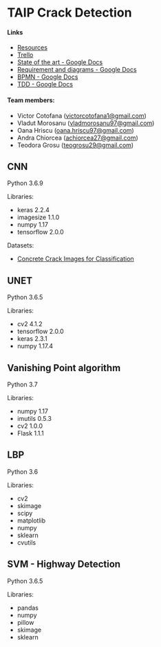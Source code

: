# TAIP Crack Detection

#### Links
* [Resources](https://docs.google.com/document/d/1RdxHdO3W9_LiParefRV92ShoYOK_NTRCiEMpISRs4BY)
* [Trello](https://trello.com/b/3FpD3QBY/taip-crack-detection)
* [State of the art - Google Docs](https://docs.google.com/document/d/1j-sQe7kjPcNkF--sT_CmAcPh65JCy3ufxmlT2TtHXPc/edit?usp=sharing)
* [Requirement and diagrams - Google Docs](https://docs.google.com/document/d/1n7BFEPkX5Eyov4AksY40K4vjHHW-k0Bc9rEeD_hJ92c/edit?usp=sharing)
* [BPMN - Google Docs](https://docs.google.com/document/d/1G1je6MNaukBr1wgfzi-FFb81sZMhOTq4tsRS0J0Y3y4/edit?usp=sharing)
* [TDD - Google Docs](https://docs.google.com/document/d/1dET0Wpl0hucIgqtQ1VfOS24iGpHxX2-LsS-h0NizPI8/edit?usp=sharing)

#### Team members:
* Victor Cotofana   (victorcotofana1@gmail.com)
* Vladut Morosanu   (vladmorosanu97@gmail.com)
* Oana Hriscu       (oana.hriscu97@gmail.com)
* Andra Chiorcea    (achiorcea27@gmail.com)
* Teodora Grosu     (teogrosu29@gmail.com)

## CNN
Python 3.6.9

Libraries:  
* keras 2.2.4
* imagesize 1.1.0
* numpy 1.17
* tensorflow 2.0.0

Datasets:   
* [Concrete Crack Images for Classification](https://data.mendeley.com/datasets/5y9wdsg2zt/2)

## UNET
Python 3.6.5

Libraries:
* cv2 4.1.2
* tensorflow 2.0.0
* keras 2.3.1
* numpy 1.17.4
    

## Vanishing Point algorithm
Python 3.7

Libraries:
* numpy 1.17
* imutils 0.5.3
* cv2 1.0.0
* Flask 1.1.1

## LBP
Python 3.6

Libraries:
* cv2
* skimage
* scipy
* matplotlib
* numpy
* sklearn
* cvutils

## SVM - Highway Detection
Python 3.6.5

Libraries:
* pandas
* numpy
* pillow
* skimage
* sklearn
